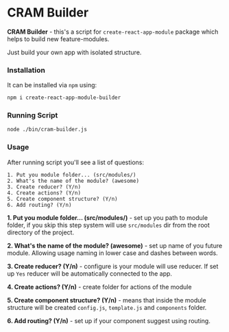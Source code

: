 # CRAM Builder
**CRAM Builder** - this's a script for `create-react-app-module` package which helps to build new feature-modules. 

Just build your own app with isolated structure. 

### Installation
It can be installed via `npm` using:

```bash
npm i create-react-app-module-builder
```

### Running Script

```bash
node ./bin/cram-builder.js
```

### Usage

After running script you'll see a list of questions:
```
1. Put you module folder... (src/modules/) 
2. What's the name of the module? (awesome)
3. Create reducer? (Y/n) 
4. Create actions? (Y/n) 
5. Create component structure? (Y/n) 
6. Add routing? (Y/n) 

```

**1. Put you module folder... (src/modules/)** - set up you path to module folder, if you skip this step system 
will use `src/modules` dir from the root directory of the project.

**2. What's the name of the module? (awesome)** - set up name of you future module. Allowing usage naming in lower case
and dashes between words.

**3. Create reducer? (Y/n)** - configure is your module will use reducer. If set up `Yes` reducer will be automatically connected to the app.

**4. Create actions? (Y/n)** - create folder for actions of the module

**5. Create component structure? (Y/n)** - means that inside the module structure will be created `config.js`, `template.js` and `components` folder.

**6. Add routing? (Y/n)** - set up if your component suggest using routing.